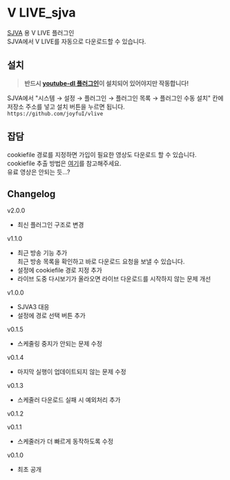 # V LIVE_sjva

[SJVA](https://sjva.me/) 용 V LIVE 플러그인  
SJVA에서 V LIVE를 자동으로 다운로드할 수 있습니다.

## 설치

> **반드시 [youtube-dl 플러그인](https://github.com/joyfuI/youtube-dl)이 설치되어 있어야지만 작동합니다!**

SJVA에서 "시스템 → 설정 → 플러그인 → 플러그인 목록 → 플러그인 수동 설치" 칸에 저장소 주소를 넣고 설치 버튼을 누르면 됩니다.  
`https://github.com/joyfuI/vlive`

## 잡담

cookiefile 경로를 지정하면 가입이 필요한 영상도 다운로드 할 수 있습니다.  
cookiefile 추출 방법은 [여기](https://github.com/ytdl-org/youtube-dl#how-do-i-pass-cookies-to-youtube-dl)를 참고해주세요.  
유료 영상은 안되는 듯...?

## Changelog

v2.0.0

* 최신 플러그인 구조로 변경

v1.1.0

* 최근 방송 기능 추가  
  최근 방송 목록을 확인하고 바로 다운로드 요청을 보낼 수 있습니다.
* 설정에 cookiefile 경로 지정 추가
* 라이브 도중 다시보기가 올라오면 라이브 다운로드를 시작하지 않는 문제 개선

v1.0.0

* SJVA3 대응
* 설정에 경로 선택 버튼 추가

v0.1.5

* 스케줄링 중지가 안되는 문제 수정

v0.1.4

* 마지막 실행이 업데이트되지 않는 문제 수정

v0.1.3

* 스케줄러 다운로드 실패 시 예외처리 추가

v0.1.2

v0.1.1

* 스케줄러가 더 빠르게 동작하도록 수정

v0.1.0

* 최초 공개
